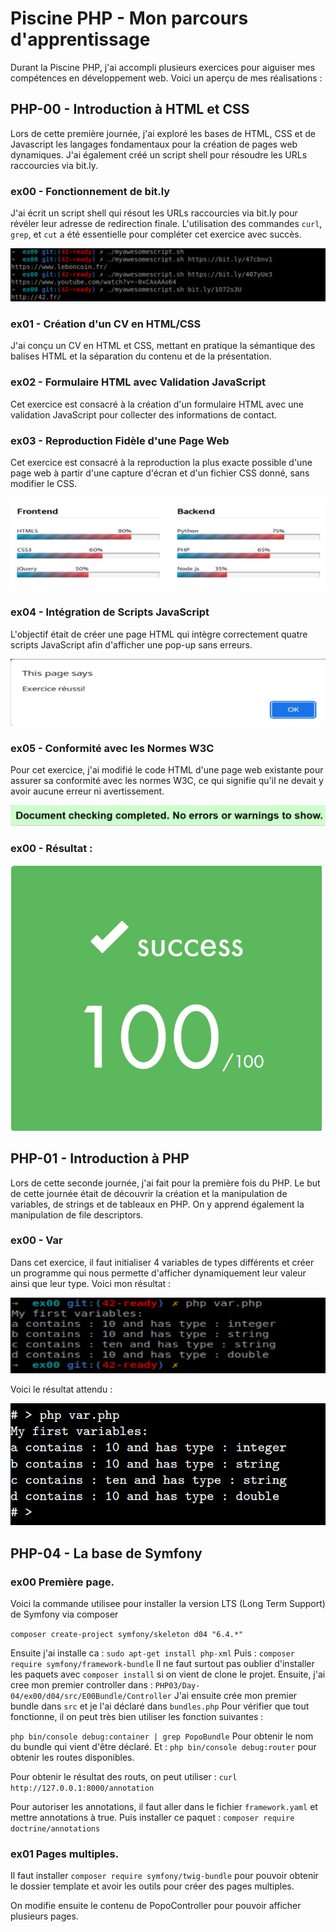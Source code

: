 # Piscine PHP - Mon parcours d'apprentissage

Durant la Piscine PHP, j'ai accompli plusieurs exercices pour aiguiser mes compétences en développement web. Voici un aperçu de mes réalisations :

## PHP-00 - Introduction à HTML et CSS
Lors de cette première journée, j'ai exploré les bases de HTML, CSS et de Javascript les langages fondamentaux pour la création de pages web dynamiques. J'ai également créé un script shell pour résoudre les URLs raccourcies via bit.ly.

### ex00 - Fonctionnement de bit.ly
J'ai écrit un script shell qui résout les URLs raccourcies via bit.ly pour révéler leur adresse de redirection finale. L'utilisation des commandes `curl`, `grep`, et `cut` a été essentielle pour compléter cet exercice avec succès.

![Résolution d'URL bit.ly](images/PHP-00-ex00.png)

### ex01 - Création d'un CV en HTML/CSS
J'ai conçu un CV en HTML et CSS, mettant en pratique la sémantique des balises HTML et la séparation du contenu et de la présentation.

### ex02 - Formulaire HTML avec Validation JavaScript
Cet exercice est consacré à la création d'un formulaire HTML avec une validation JavaScript pour collecter des informations de contact.

### ex03 - Reproduction Fidèle d'une Page Web
Cet exercice est consacré à la reproduction la plus exacte possible d'une page web à partir d'une capture d'écran et d'un fichier CSS donné, sans modifier le CSS.

![Reproduction d'une page web](images/PHP-00-ex03.png)

### ex04 - Intégration de Scripts JavaScript
L'objectif était de créer une page HTML qui intègre correctement quatre scripts JavaScript afin d'afficher une pop-up sans erreurs.

![pop-up javascript](images/PHP-00-ex04.png)

### ex05 - Conformité avec les Normes W3C
Pour cet exercice, j'ai modifié le code HTML d'une page web existante pour assurer sa conformité avec les normes W3C, ce qui signifie qu'il ne devait y avoir aucune erreur ni avertissement.

![Norme W3C respectée](images/PHP-00-ex05.png)

### ex00 - Résultat :

![Note finale](images/PHP-00-Success.png)

## PHP-01 - Introduction à PHP
Lors de cette seconde journée, j'ai fait pour la première fois du PHP. Le but de cette journée était de découvrir la création et la manipulation de variables, de strings et de tableaux en PHP. On y apprend également la manipulation de file descriptors.

### ex00 - Var
Dans cet exercice, il faut initialiser 4 variables de types différents et créer un programme qui nous permette d'afficher dynamiquement leur valeur ainsi que leur type. Voici mon résultat : 

![Affichage de mon résultat résultat](images/PHP-01-ex00.png)

Voici le résultat attendu :

![Affichage de mon résultat résultat](images/PHP-01-ex00-result.png)


## PHP-04 - La base de Symfony
### ex00  Première page. 
Voici la commande utilisee pour installer la version LTS (Long Term Support) de Symfony via composer

```composer create-project symfony/skeleton d04 "6.4.*"```

Ensuite j'ai installe ca :
```sudo apt-get install php-xml```
Puis : 
```composer require symfony/framework-bundle```
Il ne faut surtout pas oublier d'installer les paquets avec ```composer install``` si on vient de clone le projet.
Ensuite, j'ai cree mon premier controller dans : 
```PHP03/Day-04/ex00/d04/src/E00Bundle/Controller```
J'ai ensuite crée mon premier bundle dans ```src``` et je l'ai déclaré dans ```bundles.php```
Pour vérifier que tout fonctionne, il on peut très bien utiliser les fonction suivantes :

```php bin/console debug:container | grep PopoBundle``` Pour obtenir le nom du bundle qui vient d'être déclaré. Et :
```php bin/console debug:router``` pour obtenir les routes disponibles.

Pour obtenir le résultat des routs, on peut utiliser : 
```curl http://127.0.0.1:8000/annotation```

Pour autoriser les annotations, il faut aller dans le fichier ```framework.yaml``` et mettre annotations à true. Puis installer ce paquet : ```composer require doctrine/annotations```

### ex01  Pages multiples.

Il faut installer ```composer require symfony/twig-bundle``` pour pouvoir obtenir le dossier template et avoir les outils pour créer des pages multiples.

On modifie ensuite le contenu de PopoController pour pouvoir afficher plusieurs pages.


